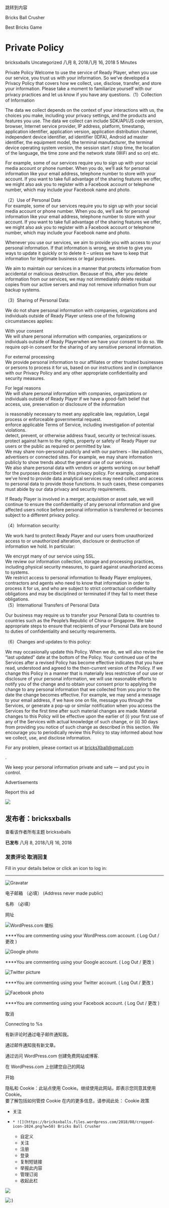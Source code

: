 跳转到内容

Bricks Ball Crusher

Best Bricks Game

# Private Policy

bricksxballs Uncategorized 八月 8, 2018八月 16, 2018 5 Minutes

Private Policy Welcome to use the service of Ready Player, when you use our
service, you trust us with your information. So we’ve developed a Privacy
Policy that covers how we collect, use, disclose, transfer, and store your
information. Please take a moment to familiarize yourself with our privacy
practices and let us know if you have any questions.（1）Collection of
Information

The data we collect depends on the context of your interactions with us, the
choices you make, including your privacy settings, and the products and
features you use. The data we collect can include SDK/API/JS code version,
browser, Internet service provider, IP address, platform, timestamp,
application identifier, application version, application distribution channel,
independent device identifier, ad identifier (IDFA), Android ad master
identifier, the equipment model, the terminal manufacturer, the terminal
device operating system version, the session start / stop time, the location
of the language, the time zone and the network state (WiFi and so on) etc.

For example, some of our services require you to sign up with your social
media account or phone number. When you do, we’ll ask for personal information
like your email address, telephone number to store with your account. If you
want to take full advantage of the sharing features we offer, we might also
ask you to register with a Facebook account or telephone number, which may
include your Facebook name and photo.

（2）Use of Personal Data  
For example, some of our services require you to sign up with your social
media account or phone number. When you do, we’ll ask for personal information
like your email address, telephone number to store with your account. If you
want to take full advantage of the sharing features we offer, we might also
ask you to register with a Facebook account or telephone number, which may
include your Facebook name and photo.

Whenever you use our services, we aim to provide you with access to your
personal information. If that information is wrong, we strive to give you ways
to update it quickly or to delete it – unless we have to keep that information
for legitimate business or legal purposes.

We aim to maintain our services in a manner that protects information from
accidental or malicious destruction. Because of this, after you delete
information from our services, we may not immediately delete residual copies
from our active servers and may not remove information from our backup
systems.

（3）Sharing of Personal Data:

We do not share personal information with companies, organizations and
individuals outside of Ready Player unless one of the following circumstances
applies:

With your consent  
We will share personal information with companies, organizations or
individuals outside of Ready Playerwhen we have your consent to do so. We
require opt-in consent for the sharing of any sensitive personal information.

For external processing  
We provide personal information to our affiliates or other trusted businesses
or persons to process it for us, based on our instructions and in compliance
with our Privacy Policy and any other appropriate confidentiality and security
measures.

For legal reasons  
We will share personal information with companies, organizations or
individuals outside of Ready Player if we have a good-faith belief that
access, use, preservation or disclosure of the information

is reasonably necessary to meet any applicable law, regulation, Legal process
or enforceable governmental request.  
enforce applicable Terms of Service, including investigation of potential
violations.  
detect, prevent, or otherwise address fraud, security or technical issues.  
protect against harm to the rights, property or safety of Ready Player our
users or the public as required or permitted by law.  
We may share non-personal publicly and with our partners – like publishers,
advertisers or connected sites. For example, we may share information publicly
to show trends about the general use of our services.  
We also share personal data with vendors or agents working on our behalf for
the purposes described in this privacy policy. For example, companies we’ve
hired to provide data analytical services may need collect and access to
personal data to provide those functions. In such cases, these companies must
abide by our data privacy and security requirements.

If Ready Player is involved in a merger, acquisition or asset sale, we will
continue to ensure the confidentiality of any personal information and give
affected users notice before personal information is transferred or becomes
subject to a different privacy policy.

（4）Information security:

We work hard to protect Ready Player and our users from unauthorized access to
or unauthorized alteration, disclosure or destruction of information we hold.
In particular:

We encrypt many of our service using SSL.  
We review our information collection, storage and processing practices,
including physical security measures, to guard against unauthorized access to
systems.  
We restrict access to personal information to Ready Player employees,
contractors and agents who need to know that information in order to process
it for us, and who are subject to strict contractual confidentiality
obligations and may be disciplined or terminated if they fail to meet these
obligations.  
（5）International Transfers of Personal Data

Our business may require us to transfer your Personal Data to countries to
countries such as the People’s Republic of China or Singapore. We take
appropriate steps to ensure that recipients of your Personal Data are bound to
duties of confidentiality and security requirements.

（6）Changes and updates to this policy:

We may occasionally update this Policy. When we do, we will also revise the
“last updated” date at the bottom of the Policy. Your continued use of the
Services after a revised Policy has become effective indicates that you have
read, understood and agreed to the then-current version of the Policy. If we
change this Policy in a manner that is materially less restrictive of our use
or disclosure of your personal information, we will use reasonable efforts to
notify you of the change and to obtain your consent prior to applying the
change to any personal information that we collected from you prior to the
date the change becomes effective. For example, we may send a message to your
email address, if we have one on file, message you through the Services, or
generate a pop-up or similar notification when you access the Services for the
first time after such material changes are made. Material changes to this
Policy will be effective upon the earlier of (i) your first use of any of the
Services with actual knowledge of such change, or (ii) 30 days from providing
you notice of such change as described in this section. We encourage you to
periodically review this Policy to stay informed about how we collect, use,
and disclose information.

For any problem, please contact us at bricksXball@gmail.com

.

We keep your personal information private and safe — and put you in control.

Advertisements

Report this ad

![](https://0.gravatar.com/avatar/3717be4e2e6f89a3d1564105b147f773?s=80&d=identicon&r=G)

## 发布者：bricksxballs

查看该作者所有主题 bricksxballs

**已发布** 八月 8, 2018八月 16, 2018

### 发表评论 取消回复

Fill in your details below or click an icon to log in:

  *   *   *   *   * 

![Gravatar](https://1.gravatar.com/avatar/ad516503a11cd5ca435acc9bb6523536?s=25&d=identicon&forcedefault=y&r=G)

电子邮箱 （必填） (Address never made public)

名称 （必填）

网址

![WordPress.com
徽标](https://1.gravatar.com/avatar/ad516503a11cd5ca435acc9bb6523536?s=25&d=identicon&forcedefault=y&r=G)

****You are commenting using your WordPress.com account.  ( Log Out /  更改 )

![Google
photo](https://1.gravatar.com/avatar/ad516503a11cd5ca435acc9bb6523536?s=25&d=identicon&forcedefault=y&r=G)

****You are commenting using your Google account. (  Log Out /  更改 )

![Twitter
picture](https://1.gravatar.com/avatar/ad516503a11cd5ca435acc9bb6523536?s=25&d=identicon&forcedefault=y&r=G)

****You are commenting using your Twitter account. (  Log Out /  更改 )

![Facebook
photo](https://1.gravatar.com/avatar/ad516503a11cd5ca435acc9bb6523536?s=25&d=identicon&forcedefault=y&r=G)

****You are commenting using your Facebook account. (  Log Out /  更改 )

取消

Connecting to %s

有新评论时通过电子邮件通知我。

通过邮件通知我有新文章。

通过访问 WordPress.com 创建免费网站或博客.

在 WordPress.com 上创建您自己的网站

开始

隐私和 Cookie：此站点使用 Cookie。继续使用此网站，即表示您同意其使用 Cookie。  
要了解包括如何管控 Cookie 在内的更多信息，请参阅此处：  Cookie 政策

  * 关注

  *     * ![](https://bricksxballs.files.wordpress.com/2018/08/cropped-icon-1024.png?w=50) Bricks Ball Crusher
    * 自定义
    * 关注
    * 注册
    * 登录
    * 复制短链接
    * 举报此内容
    * 管理订阅
    * 收起此栏

![](https://pixel.wp.com/b.gif?v=noscript)

![:\)](https://pixel.wp.com/g.gif?blog=150101376&v=wpcom&tz=0&user_id=0&post=4&subd=bricksxballs&host=bricksxballs.wordpress.com&ref=&fcp=4565&rand=0.3017338958398985)

